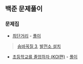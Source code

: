 ## 백준 문제풀이
### 문제집
* [최단거리](https://www.acmicpc.net/workbook/view/7273) - [풀이](https://github.com/joohyuk95/PS_from_BOJ/tree/main/shortest_distance)
> [숨바꼭질 3](https://www.acmicpc.net/problem/13549), [발전소 설치](https://www.acmicpc.net/problem/1277)

* [초등학교를 졸업하자 (KOI편)](https://www.acmicpc.net/workbook/view/140) - [풀이](https://github.com/joohyuk95/PS_from_BOJ/tree/main/elementary)
